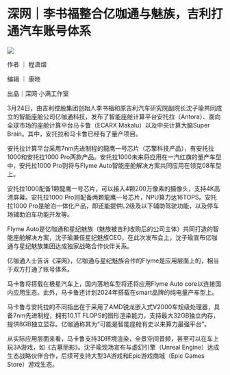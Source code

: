 # 深网｜李书福整合亿咖通与魅族，吉利打通汽车账号体系

![](https://inews.gtimg.com/news_bt/OJ4F9tcrCAWsDLTqqucoRECSlTYr7EiEnfAIlWEjymsToAA/1000)

作者 ｜ 程潇熠

编辑 ｜ 康晓

出品｜深网·小满工作室

3月24日，由吉利控股集团创始人李书福和原吉利汽车研究院副院长沈子瑜共同成立的智能座舱公司亿咖通科技，发布了智能座舱计算平台安托拉（Antora）、面向全球市场的座舱计算平台马卡鲁（ECARX
Makalu）以及中央计算大脑Super Brain。其中，安托拉和马卡鲁已经有了量产项目。

安托拉计算平台采用7nm先进制程的龍鹰一号芯片（芯擎科技产品），有安托拉1000和安托拉1000
Pro两款产品。安托拉1000未来将应用在一汽红旗的量产车型中，安托拉1000 Pro则将与Flyme Auto智能座舱解决方案共同应用在领克08车型上。

安托拉1000配备1颗龍鹰一号芯片，可以接入4颗200万像素的摄像头，支持4K高清屏幕。安托拉1000
Pro则配备两颗龍鹰一号芯片，NPU算力达16TOPS。安托拉1000
Pro是舱泊一体化产品，即还能提供L2级及以下辅助驾驶功能，以及停车场辅助泊车功能开发等。

Flyme
Auto是亿咖通和星纪魅族（魅族被吉利收购后的公司主体）共同打造的智能座舱解决方案，沈子瑜兼任星纪魅族CEO，在此次发布会上，沈子瑜宣布亿咖通与星纪魅族集团达成独家战略合作伙伴关系。

亿咖通人士告诉《深网》，亿咖通与星纪魅族合作的Flyme是应用层面上的，相当于双方打通了账号体系。

马卡鲁将搭载在极星汽车上，国内落地车型将还将应用Flyme Auto
core以连接国内应用生态。此外，马卡鲁还计划2024年搭载在smart品牌的纯电量产车型上。

马卡鲁与安托拉的不同指出在于采用了AMD锐龙嵌入式V2000车规级处理器，具备7nm先进制程，拥有10.1T
FLOPS的图形渲染能力，支持最大32GB独立内存，提供8GB独立显存。亿咖通称其为“可能是智能座舱有史以来算力最强平台”。

从实际应用层面来看，马卡鲁支持3D环境渲染，全景空间音频，甚至可以在车上玩3A游戏，如《古墓丽影》。沈子瑜现场宣布与虚幻引擎（Unreal
Engine）达成生态战略伙伴合作，后续可支持大型3A游戏和Epic游戏商城（Epic Games Store）游戏生态。

